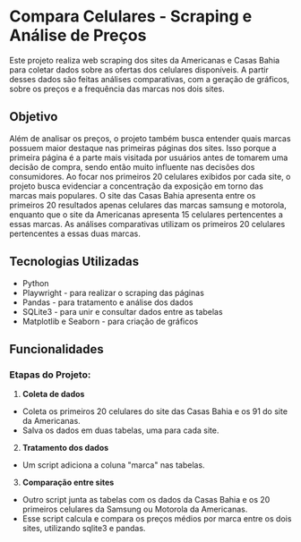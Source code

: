 # Compara Celulares - Scraping e Análise de Preços
Este projeto realiza web scraping dos sites da Americanas e Casas Bahia para coletar dados sobre as ofertas dos celulares disponíveis. A partir desses dados são feitas análises comparativas, com a geração de gráficos, sobre os preços e a frequência das marcas nos dois sites.

## Objetivo
Além de analisar os preços, o projeto também busca entender quais marcas possuem maior destaque nas primeiras páginas dos sites. Isso porque a primeira página é a parte mais visitada por usuários antes de tomarem uma decisão de compra, sendo então muito influente nas decisões dos consumidores.
Ao focar nos primeiros 20 celulares exibidos por cada site, o projeto busca evidenciar a concentração da exposição em torno das marcas mais populares.
O site das Casas Bahia apresenta entre os primeiros 20 resultados apenas celulares das marcas samsung e motorola, enquanto que o site da Americanas apresenta 15 celulares pertencentes a essas marcas. As análises comparativas utilizam os primeiros 20 celulares pertencentes a essas duas marcas.

## Tecnologias Utilizadas
- Python
- Playwright - para realizar o scraping das páginas
- Pandas - para tratamento e análise dos dados
- SQLite3 - para unir e consultar dados entre as tabelas
- Matplotlib e Seaborn - para criação de gráficos

## Funcionalidades
### Etapas do Projeto:
1. **Coleta de dados**
- Coleta os primeiros 20 celulares do site das Casas Bahia e os 91 do site da Americanas.
- Salva os dados em duas tabelas, uma para cada site.
2. **Tratamento dos dados**
- Um script adiciona a coluna "marca" nas tabelas.
3. **Comparação entre sites**
- Outro script junta as tabelas com os dados da Casas Bahia e os 20 primeiros celulares da Samsung ou Motorola da Americanas.
- Esse script calcula e compara os preços médios por marca entre os dois sites, utilizando sqlite3 e pandas. 
